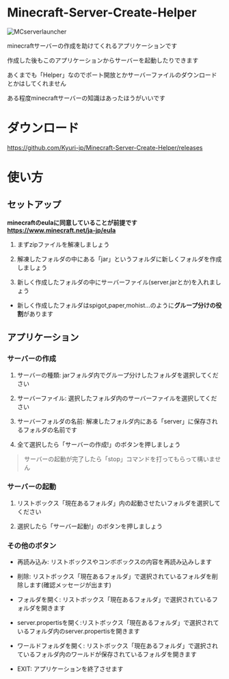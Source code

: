 # Minecraft-Server-Create-Helper

![MCserverlauncher](https://user-images.githubusercontent.com/107470858/228180940-f03ef795-4936-4790-8fa6-f8ca0e07d110.svg)


minecraftサーバーの作成を助けてくれるアプリケーションです

作成した後もこのアプリケーションからサーバーを起動したりできます

あくまでも「Helper」なのでポート開放とかサーバーファイルのダウンロードとかはしてくれません

ある程度minecraftサーバーの知識はあったほうがいいです
# ダウンロード
https://github.com/Kyuri-jp/Minecraft-Server-Create-Helper/releases
# 使い方
## セットアップ
**minecraftのeulaに同意していることが前提です https://www.minecraft.net/ja-jp/eula**

1. まずzipファイルを解凍しましょう

2. 解凍したフォルダの中にある「jar」というフォルダに新しくフォルダを作成しましょう

3. 新しく作成したフォルダの中にサーバーファイル(server.jarとか)を入れましょう

- 新しく作成したフォルダはspigot,paper,mohist...のように**グループ分けの役割**があります

## アプリケーション
### サーバーの作成
1. サーバーの種類: jarフォルダ内でグループ分けしたフォルダを選択してください

2. サーバーファイル: 選択したフォルダ内のサーバーファイルを選択してください

3. サーバーフォルダの名前: 解凍したフォルダ内にある「server」に保存されるフォルダの名前です

4. 全て選択したら「サーバーの作成!」のボタンを押しましょう

> サーバーの起動が完了したら「stop」コマンドを打ってもらって構いません
### サーバーの起動
1. リストボックス「現在あるフォルダ」内の起動させたいフォルダを選択してください

2. 選択したら「サーバー起動!」のボタンを押しましょう
### その他のボタン
- 再読み込み: リストボックスやコンボボックスの内容を再読み込みします

- 削除: リストボックス「現在あるフォルダ」で選択されているフォルダを削除します(確認メッセージが出ます)

- フォルダを開く: リストボックス「現在あるフォルダ」で選択されているフォルダを開きます

- server.propertisを開く:リストボックス「現在あるフォルダ」で選択されているフォルダ内のserver.propertisを開きます

- ワールドフォルダを開く: リストボックス「現在あるフォルダ」で選択されているフォルダ内のワールドが保存されているフォルダを開きます

- EXIT: アプリケーションを終了させます


